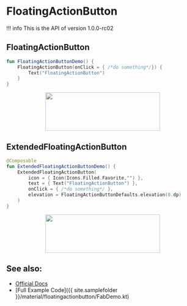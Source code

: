 # FloatingActionButton

!!! info
    This is the API of version 1.0.0-rc02

## FloatingActionButton


```kotlin
fun FloatingActionButtonDemo() {
    FloatingActionButton(onClick = { /*do something*/}) {
        Text("FloatingActionButton")
    }
}
```

<p align="center">
  <img src ="{{ site.images }}/material/floatingactionbutton/fab.png" height=100 width=300 />
</p>

## ExtendedFloatingActionButton

```kotlin
@Composable
fun ExtendedFloatingActionButtonDemo() {
    ExtendedFloatingActionButton(
        icon = { Icon(Icons.Filled.Favorite,"") },
        text = { Text("FloatingActionButton") },
        onClick = { /*do something*/ },
        elevation = FloatingActionButtonDefaults.elevation(8.dp)
    )
}
```

<p align="center">
  <img src ="{{ site.images }}/material/floatingactionbutton/exfab.png" height=100 width=300 />
</p>

## See also:
* [Official Docs](https://developer.android.com/reference/kotlin/androidx/compose/material/package-summary#floatingactionbutton)
* [Full Example Code]({{ site.samplefolder }}/material/floatingactionbutton/FabDemo.kt)